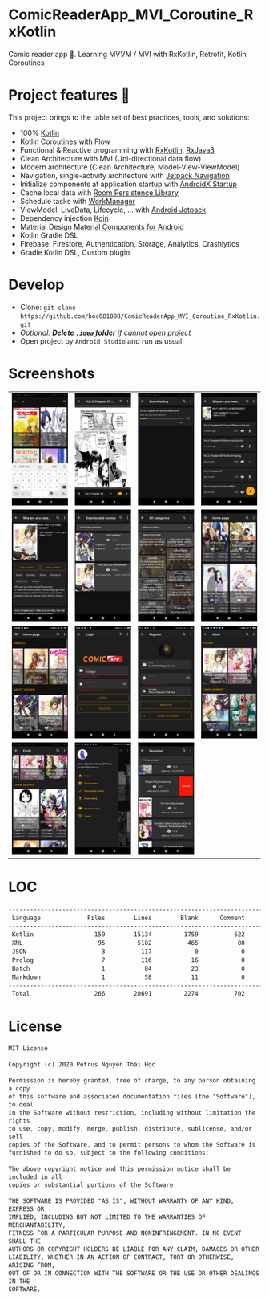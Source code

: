 # ComicReaderApp_MVI_Coroutine_RxKotlin
Comic reader app 📘. Learning MVVM / MVI with RxKotlin, Retrofit, Kotlin Coroutines

# Project features 🚀
This project brings to the table set of best practices, tools, and solutions:

-   100% [Kotlin](https://kotlinlang.org/)
-   Kotlin Coroutines with Flow
-   Functional & Reactive programming with [RxKotlin](https://github.com/ReactiveX/RxKotlin), [RxJava3](https://github.com/ReactiveX/RxJava)
-   Clean Architecture with MVI (Uni-directional data flow)
-   Modern architecture (Clean Architecture, Model-View-ViewModel)
-   Navigation, single-activity architecture with [Jetpack Navigation](https://developer.android.com/guide/navigation)
-   Initialize components at application startup with [AndroidX Startup](https://developer.android.com/topic/libraries/app-startup)
-   Cache local data with [Room Persistence Library](https://developer.android.com/topic/libraries/architecture/room)
-   Schedule tasks with [WorkManager](https://developer.android.com/topic/libraries/architecture/workmanager)
-   ViewModel, LiveData, Lifecycle, ... with [Android Jetpack](https://developer.android.com/jetpack)
-   Dependency injection [Koin](https://insert-koin.io/)
-   Material Design [Material Components for Android](https://github.com/material-components/material-components-android)
-   Kotlin Gradle DSL
-   Firebase: Firestore, Authentication, Storage, Analytics, Crashlytics
-   Gradle Kotlin DSL, Custom plugin

# Develop
- Clone: `git clone https://github.com/hoc081098/ComicReaderApp_MVI_Coroutine_RxKotlin.git`
- _Optional: **Delete `.idea` folder** if cannot open project_
- Open project by `Android Studio` and run as usual

# Screenshots

|                         |                         |                         |                         |
|        :---:            |          :---:          |        :---:            |          :---:          |
| ![](screenshots/1.jpeg) | ![](screenshots/2.jpeg) | ![](screenshots/3.jpeg) | ![](screenshots/4.jpeg) |
| ![](screenshots/5.jpeg) | ![](screenshots/6.jpeg) | ![](screenshots/7.jpeg) | ![](screenshots/8.jpeg) |
| ![](screenshots/9.jpeg) | ![](screenshots/10.png) | ![](screenshots/11.png) | ![](screenshots/12.png) |
| ![](screenshots/13.png) | ![](screenshots/14.png) | ![](screenshots/15.png) |                         |

# LOC

```sh
--------------------------------------------------------------------------------
 Language             Files        Lines        Blank      Comment         Code
--------------------------------------------------------------------------------
 Kotlin                 159        15134         1759          622        12753
 XML                     95         5182          465           80         4637
 JSON                     3          117            0            0          117
 Prolog                   7          116           16            0          100
 Batch                    1           84           23            0           61
 Markdown                 1           58           11            0           47
--------------------------------------------------------------------------------
 Total                  266        20691         2274          702        17715
```
# License

    MIT License

    Copyright (c) 2020 Petrus Nguyễn Thái Học

    Permission is hereby granted, free of charge, to any person obtaining a copy
    of this software and associated documentation files (the "Software"), to deal
    in the Software without restriction, including without limitation the rights
    to use, copy, modify, merge, publish, distribute, sublicense, and/or sell
    copies of the Software, and to permit persons to whom the Software is
    furnished to do so, subject to the following conditions:

    The above copyright notice and this permission notice shall be included in all
    copies or substantial portions of the Software.

    THE SOFTWARE IS PROVIDED "AS IS", WITHOUT WARRANTY OF ANY KIND, EXPRESS OR
    IMPLIED, INCLUDING BUT NOT LIMITED TO THE WARRANTIES OF MERCHANTABILITY,
    FITNESS FOR A PARTICULAR PURPOSE AND NONINFRINGEMENT. IN NO EVENT SHALL THE
    AUTHORS OR COPYRIGHT HOLDERS BE LIABLE FOR ANY CLAIM, DAMAGES OR OTHER
    LIABILITY, WHETHER IN AN ACTION OF CONTRACT, TORT OR OTHERWISE, ARISING FROM,
    OUT OF OR IN CONNECTION WITH THE SOFTWARE OR THE USE OR OTHER DEALINGS IN THE
    SOFTWARE.
